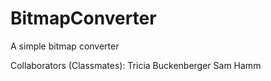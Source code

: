 # BitmapConverter
 A simple bitmap converter
 
 Collaborators (Classmates):
 Tricia Buckenberger
 Sam Hamm

